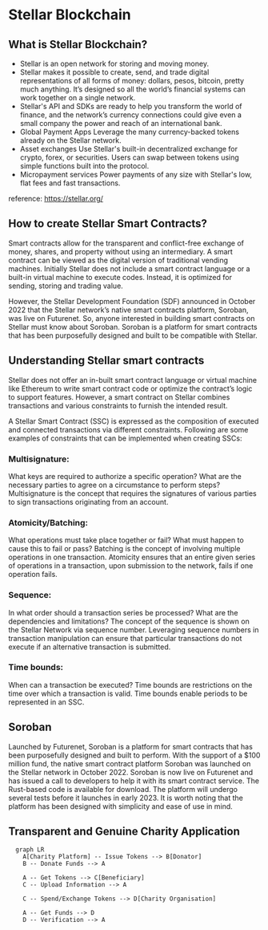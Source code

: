 # Stellar Blockchain

## What is Stellar Blockchain?

- Stellar is an open network for storing and moving money.
- Stellar makes it possible to create, send, and trade digital representations of all forms of money: dollars, pesos, bitcoin, pretty much anything. It’s designed so all the world’s financial systems can work together on a single network.
- Stellar's API and SDKs are ready to help you transform the world of finance, and the network’s currency connections could give even a small company the power and reach of an international bank.
- Global Payment Apps Leverage the many currency-backed tokens already on the Stellar network.
- Asset exchanges Use Stellar's built-in decentralized exchange for crypto, forex, or securities. Users can swap between tokens using simple functions built into the protocol.
- Micropayment services Power payments of any size with Stellar's low, flat fees and fast transactions.

reference: https://stellar.org/

## How to create Stellar Smart Contracts?

Smart contracts allow for the transparent and conflict-free exchange of money, shares, and property without using an intermediary. A smart contract can be viewed as the digital version of traditional vending machines. Initially Stellar does not include a smart contract language or a built-in virtual machine to execute codes. Instead, it is optimized for sending, storing and trading value.

However, the Stellar Development Foundation (SDF) announced in October 2022 that the Stellar network’s native smart contracts platform, Soroban, was live on Futurenet. So, anyone interested in building smart contracts on Stellar must know about Soroban. Soroban is a platform for smart contracts that has been purposefully designed and built to be compatible with Stellar.

## Understanding Stellar smart contracts

Stellar does not offer an in-built smart contract language or virtual machine like Ethereum to write smart contract code or optimize the contract’s logic to support features. However, a smart contract on Stellar combines transactions and various constraints to furnish the intended result.

A Stellar Smart Contract (SSC) is expressed as the composition of executed and connected transactions via different constraints. Following are some examples of constraints that can be implemented when creating SSCs:

### Multisignature:
  What keys are required to authorize a specific operation? What are the necessary parties to agree on a circumstance to perform steps? Multisignature is the concept that requires the signatures of various parties to sign transactions originating from an account.

### Atomicity/Batching:
  What operations must take place together or fail? What must happen to cause this to fail or pass? Batching is the concept of involving multiple operations in one transaction. Atomicity ensures that an entire given series of operations in a transaction, upon submission to the network, fails if one operation fails.

### Sequence:
  In what order should a transaction series be processed? What are the dependencies and limitations? The concept of the sequence is shown on the Stellar Network via sequence number. Leveraging sequence numbers in transaction manipulation can ensure that particular transactions do not execute if an alternative transaction is submitted.

### Time bounds:
  When can a transaction be executed? Time bounds are restrictions on the time over which a transaction is valid. Time bounds enable periods to be represented in an SSC.

## Soroban
Launched by Futurenet, Soroban is a platform for smart contracts that has been purposefully designed and built to perform. With the support of a $100 million fund, the native smart contract platform Soroban was launched on the Stellar network in October 2022. Soroban is now live on Futurenet and has issued a call to developers to help it with its smart contract service. The Rust-based code is available for download. The platform will undergo several tests before it launches in early 2023. It is worth noting that the platform has been designed with simplicity and ease of use in mind.

## Transparent and Genuine Charity Application

```mermaid
  graph LR
    A[Charity Platform] -- Issue Tokens --> B[Donator]
    B -- Donate Funds --> A

    A -- Get Tokens --> C[Beneficiary]
    C -- Upload Information --> A

    C -- Spend/Exchange Tokens --> D[Charity Organisation]

    A -- Get Funds --> D
    D -- Verification --> A
```

